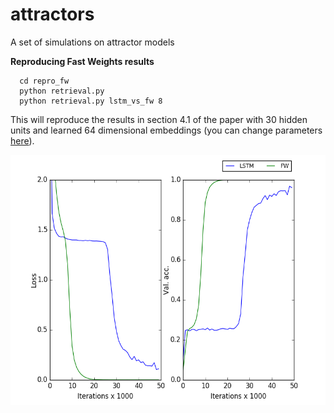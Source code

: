 # attractors
A set of simulations on attractor models

**Reproducing Fast Weights results**

      cd repro_fw
      python retrieval.py
      python retrieval.py lstm_vs_fw 8

This will reproduce the results in section 4.1 of the paper with 30 hidden units and learned 64 dimensional embeddings (you can change parameters [here](https://github.com/PCJohn/attractors/blob/e1435ea0bd83a30f41cb22d8cb27992cfb83fd39/repro_fw/retrieval.py#L13)). 

<img src="repro_fw/outputs/seqlen-8.png" width="650" height="400" />
